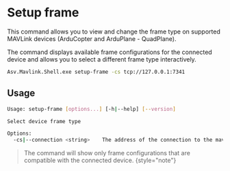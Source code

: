 # Setup frame

This command allows you to view and change the frame type on supported MAVLink devices (ArduCopter and ArduPlane - QuadPlane).

The command displays available frame configurations for the connected device and allows you to select a different frame type interactively.

```bash
Asv.Mavlink.Shell.exe setup-frame -cs tcp://127.0.0.1:7341
```

## Usage

```bash
Usage: setup-frame [options...] [-h|--help] [--version]

Select device frame type

Options:
  -cs|--connection <string>    The address of the connection to the mavlink device, e.g. tcp://127.0.0.1:5760 (Required)
```

> The command will show only frame configurations that are compatible with the connected device.
{style="note"}